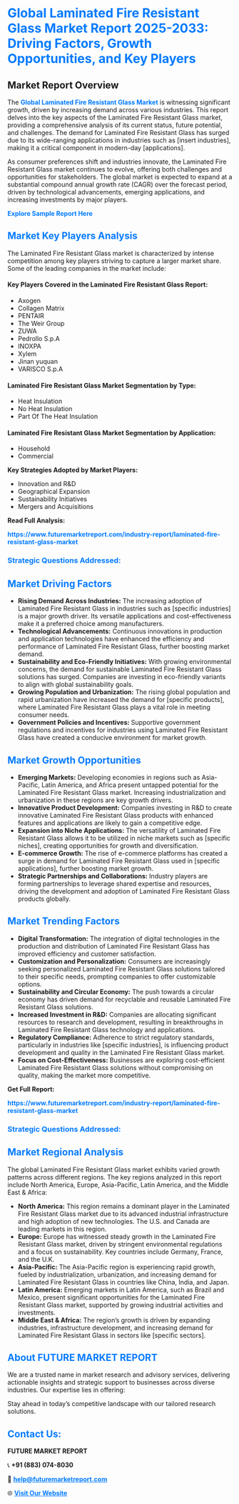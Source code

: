 <h1 style="color: #007BFF;">Global Laminated Fire Resistant Glass Market Report 2025-2033: Driving Factors, Growth Opportunities, and Key Players</h1>

<section id="overview">
<h2>Market Report Overview</h2>
<p>The <a href="https://www.futuremarketreport.com/industry-report/laminated-fire-resistant-glass-market" style="color: #007BFF; text-decoration: none;"><strong>Global Laminated Fire Resistant Glass Market</strong></a> is witnessing significant growth, driven by increasing demand across various industries. This report delves into the key aspects of the Laminated Fire Resistant Glass market, providing a comprehensive analysis of its current status, future potential, and challenges. The demand for Laminated Fire Resistant Glass has surged due to its wide-ranging applications in industries such as [insert industries], making it a critical component in modern-day [applications].</p>
<p>As consumer preferences shift and industries innovate, the Laminated Fire Resistant Glass market continues to evolve, offering both challenges and opportunities for stakeholders. The global market is expected to expand at a substantial compound annual growth rate (CAGR) over the forecast period, driven by technological advancements, emerging applications, and increasing investments by major players.</p>
</section>

<section id="overview">
<p><a href="https://www.futuremarketreport.com/request-sample/reportId=114868" style="color: #007BFF; text-decoration: none;"><strong>Explore Sample Report Here</strong></a></p>
</section>

<section id="key-players">
<h2 style="color: #007BFF;">Market Key Players Analysis</h2>
<p>The Laminated Fire Resistant Glass market is characterized by intense competition among key players striving to capture a larger market share. Some of the leading companies in the market include:</p>
<h4>Key Players Covered in the Laminated Fire Resistant Glass Report:</h4>
<ul><li>Axogen</li><li>Collagen Matrix</li><li>PENTAIR</li><li>The Weir Group</li><li>ZUWA</li><li>Pedrollo S.p.A</li><li>INOXPA</li><li>Xylem</li><li>Jinan yuquan</li><li>VARISCO S.p.A</li></ul>
<h4>Laminated Fire Resistant Glass Market Segmentation by Type:</h4>
<ul><li>Heat Insulation</li><li>No Heat Insulation</li><li>Part Of The Heat Insulation</li></ul>

<h4>Laminated Fire Resistant Glass Market Segmentation by Application:</h4>
<ul><li>Household</li><li>Commercial</li></ul>
<p><strong>Key Strategies Adopted by Market Players:</strong></p>
<ul>
<li>Innovation and R&D</li>
<li>Geographical Expansion</li>
<li>Sustainability Initiatives</li>
<li>Mergers and Acquisitions</li>
</ul>
</section>

<section>
<p><strong>Read Full Analysis: </strong></p><a href="https://www.futuremarketreport.com/industry-report/laminated-fire-resistant-glass-market" style="color: #007BFF; text-decoration: none;"><strong>https://www.futuremarketreport.com/industry-report/laminated-fire-resistant-glass-market</strong></a>
<h3 style="color: #007BFF;">Strategic Questions Addressed:</h3>
</section>

<section id="driving-factors">
<h2 style="color: #007BFF;">Market Driving Factors</h2>
<ul>
<li><strong>Rising Demand Across Industries:</strong> The increasing adoption of Laminated Fire Resistant Glass in industries such as [specific industries] is a major growth driver. Its versatile applications and cost-effectiveness make it a preferred choice among manufacturers.</li>
<li><strong>Technological Advancements:</strong> Continuous innovations in production and application technologies have enhanced the efficiency and performance of Laminated Fire Resistant Glass, further boosting market demand.</li>
<li><strong>Sustainability and Eco-Friendly Initiatives:</strong> With growing environmental concerns, the demand for sustainable Laminated Fire Resistant Glass solutions has surged. Companies are investing in eco-friendly variants to align with global sustainability goals.</li>
<li><strong>Growing Population and Urbanization:</strong> The rising global population and rapid urbanization have increased the demand for [specific products], where Laminated Fire Resistant Glass plays a vital role in meeting consumer needs.</li>
<li><strong>Government Policies and Incentives:</strong> Supportive government regulations and incentives for industries using Laminated Fire Resistant Glass have created a conducive environment for market growth.</li>
</ul>
</section>

<section id="growth-opportunities">
<h2 style="color: #007BFF;">Market Growth Opportunities</h2>
<ul>
<li><strong>Emerging Markets:</strong> Developing economies in regions such as Asia-Pacific, Latin America, and Africa present untapped potential for the Laminated Fire Resistant Glass market. Increasing industrialization and urbanization in these regions are key growth drivers.</li>
<li><strong>Innovative Product Development:</strong> Companies investing in R&D to create innovative Laminated Fire Resistant Glass products with enhanced features and applications are likely to gain a competitive edge.</li>
<li><strong>Expansion into Niche Applications:</strong> The versatility of Laminated Fire Resistant Glass allows it to be utilized in niche markets such as [specific niches], creating opportunities for growth and diversification.</li>
<li><strong>E-commerce Growth:</strong> The rise of e-commerce platforms has created a surge in demand for Laminated Fire Resistant Glass used in [specific applications], further boosting market growth.</li>
<li><strong>Strategic Partnerships and Collaborations:</strong> Industry players are forming partnerships to leverage shared expertise and resources, driving the development and adoption of Laminated Fire Resistant Glass products globally.</li>
</ul>
</section>

<section id="trending-factors">
<h2 style="color: #007BFF;">Market Trending Factors</h2>
<ul>
<li><strong>Digital Transformation:</strong> The integration of digital technologies in the production and distribution of Laminated Fire Resistant Glass has improved efficiency and customer satisfaction.</li>
<li><strong>Customization and Personalization:</strong> Consumers are increasingly seeking personalized Laminated Fire Resistant Glass solutions tailored to their specific needs, prompting companies to offer customizable options.</li>
<li><strong>Sustainability and Circular Economy:</strong> The push towards a circular economy has driven demand for recyclable and reusable Laminated Fire Resistant Glass solutions.</li>
<li><strong>Increased Investment in R&D:</strong> Companies are allocating significant resources to research and development, resulting in breakthroughs in Laminated Fire Resistant Glass technology and applications.</li>
<li><strong>Regulatory Compliance:</strong> Adherence to strict regulatory standards, particularly in industries like [specific industries], is influencing product development and quality in the Laminated Fire Resistant Glass market.</li>
<li><strong>Focus on Cost-Effectiveness:</strong> Businesses are exploring cost-efficient Laminated Fire Resistant Glass solutions without compromising on quality, making the market more competitive.</li>
</ul>
</section>

<section>
<p><strong>Get Full Report: </strong></p><a href="https://www.futuremarketreport.com/industry-report/laminated-fire-resistant-glass-market" style="color: #007BFF; text-decoration: none;"><strong>https://www.futuremarketreport.com/industry-report/laminated-fire-resistant-glass-market</strong></a>
<h3 style="color: #007BFF;">Strategic Questions Addressed:</h3>
</section>


<section id="regional-analysis">
<h2 style="color: #007BFF;">Market Regional Analysis</h2>
<p>The global Laminated Fire Resistant Glass market exhibits varied growth patterns across different regions. The key regions analyzed in this report include North America, Europe, Asia-Pacific, Latin America, and the Middle East & Africa:</p>
<ul>
<li><strong>North America:</strong> This region remains a dominant player in the Laminated Fire Resistant Glass market due to its advanced industrial infrastructure and high adoption of new technologies. The U.S. and Canada are leading markets in this region.</li>
<li><strong>Europe:</strong> Europe has witnessed steady growth in the Laminated Fire Resistant Glass market, driven by stringent environmental regulations and a focus on sustainability. Key countries include Germany, France, and the U.K.</li>
<li><strong>Asia-Pacific:</strong> The Asia-Pacific region is experiencing rapid growth, fueled by industrialization, urbanization, and increasing demand for Laminated Fire Resistant Glass in countries like China, India, and Japan.</li>
<li><strong>Latin America:</strong> Emerging markets in Latin America, such as Brazil and Mexico, present significant opportunities for the Laminated Fire Resistant Glass market, supported by growing industrial activities and investments.</li>
<li><strong>Middle East & Africa:</strong> The region’s growth is driven by expanding industries, infrastructure development, and increasing demand for Laminated Fire Resistant Glass in sectors like [specific sectors].</li>
</ul>
</section>

<footer>
<h2 style="color: #007BFF;">About FUTURE MARKET REPORT</h2>
<p>We are a trusted name in market research and advisory services, delivering actionable insights and strategic support to businesses across diverse industries. Our expertise lies in offering:</p>

<p>Stay ahead in today’s competitive landscape with our tailored research solutions.</p>

<h2 style="color: #007BFF;">Contact Us:</h2>
<p><strong>FUTURE MARKET REPORT</strong></p>
<p>📞 <strong>+91 (883) 074-8030</strong></p>
<p>📧 <strong><a href="mailto:help@futuremarketreport.com" style="color: #007BFF;">help@futuremarketreport.com</a></strong></p>
<p>🌐 <strong><a href="https://www.futuremarketreport.com/" style="color: #007BFF;">Visit Our Website</a></strong></p>
</footer>